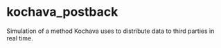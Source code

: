 # kochava_postback
Simulation of a method Kochava uses to distribute data to third parties in real time.
